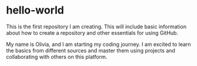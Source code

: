 # hello-world
This is the first repository I am creating. This will include basic information about how to create a repository and other essentials for using GitHub.

My name is Olivia, and I am starting my coding journey. I am excited to learn the basics from different sources and master them using projects and collaborating with others on this platform. 
